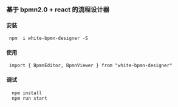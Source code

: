 ### 基于 bpmn2.0 + react 的流程设计器

#### 安装

```
 npm  i white-bpmn-designer -S
```

#### 使用

```
 import { BpmnEditor, BpmnViewer } from "white-bpmn-designer"
```

#### 调试

```
  npm install
  npm run start
```
